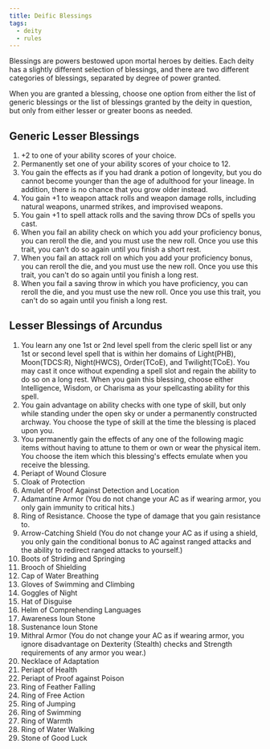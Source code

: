 ```yaml
---
title: Deific Blessings
tags:
  - deity
  - rules
---
```


Blessings are powers bestowed upon mortal heroes by deities. Each deity has a slightly different selection of blessings, and there are two different categories of blessings, separated by degree of power granted.

When you are granted a blessing, choose one option from either the list of generic blessings or the list of blessings granted by the deity in question, but only from either lesser or greater boons as needed.

## Generic Lesser Blessings

1. +2 to one of your ability scores of your choice.
2. Permanently set one of your ability scores of your choice to 12.
3. You gain the effects as if you had drank a potion of longevity, but you do cannot become younger than the age of adulthood for your lineage. In addition, there is no chance that you grow older instead.
4. You gain +1 to weapon attack rolls and weapon damage rolls, including natural weapons, unarmed strikes, and improvised weapons.
5. You gain +1 to spell attack rolls and the saving throw DCs of spells you cast.
6. When you fail an ability check on which you add your proficiency bonus, you can reroll the die, and you must use the new roll. Once you use this trait, you can't do so again until you finish a short rest.
7. When you fail an attack roll on which you add your proficiency bonus, you can reroll the die, and you must use the new roll. Once you use this trait, you can't do so again until you finish a long rest.
8. When you fail a saving throw in which you have proficiency, you can reroll the die, and you must use the new roll. Once you use this trait, you can't do so again until you finish a long rest.

## Lesser Blessings of Arcundus

1. You learn any one 1st or 2nd level spell from the cleric spell list or any 1st or second level spell that is within her domains of Light(PHB), Moon(TDCS:R), Night(HWCS), Order(TCoE), and Twilight(TCoE). You may cast it once without expending a spell slot and regain the ability to do so on a long rest. When you gain this blessing, choose either Intelligence, Wisdom, or Charisma as your spellcasting ability for this spell.
2. You gain advantage on ability checks with one type of skill, but only while standing under the open sky or under a permanently constructed archway. You choose the type of skill at the time the blessing is placed upon you.
3. You permanently gain the effects of any one of the following magic items without having to attune to them or own or wear the physical item. You choose the item which this blessing's effects emulate when you receive the blessing.
  1. Periapt of Wound Closure
  2. Cloak of Protection
  3. Amulet of Proof Against Detection and Location
  4. Adamantine Armor (You do not change your AC as if wearing armor, you only gain immunity to critical hits.)
  5. Ring of Resistance. Choose the type of damage that you gain resistance to.
  6. Arrow-Catching Shield (You do not change your AC as if using a shield, you only gain the conditional bonus to AC against ranged attacks and the ability to redirect ranged attacks to yourself.)
  7. Boots of Striding and Springing
  8. Brooch of Shielding
  9. Cap of Water Breathing
  10. Gloves of Swimming and Climbing
  11. Goggles of Night
  12. Hat of Disguise
  13. Helm of Comprehending Languages
  14. Awareness Ioun Stone
  15. Sustenance Ioun Stone
  16. Mithral Armor (You do not change your AC as if wearing armor, you ignore disadvantage on Dexterity (Stealth) checks and Strength requirements of any armor you wear.)
  17. Necklace of Adaptation
  18. Periapt of Health
  19. Periapt of Proof against Poison
  20. Ring of Feather Falling
  21. Ring of Free Action
  22. Ring of Jumping
  23. Ring of Swimming
  24. Ring of Warmth
  25. Ring of Water Walking
  26. Stone of Good Luck

